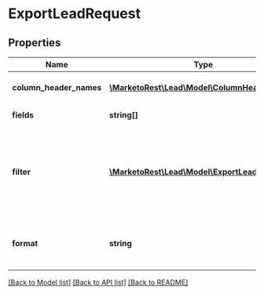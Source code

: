 # ExportLeadRequest

## Properties
Name | Type | Description | Notes
------------ | ------------- | ------------- | -------------
**column_header_names** | [**\MarketoRest\Lead\Model\ColumnHeaderNames**](ColumnHeaderNames.md) | File header field names override (corresponds with REST API name) | [optional] 
**fields** | **string[]** | Comma-separated list of fields to include in the file | 
**filter** | [**\MarketoRest\Lead\Model\ExportLeadFilter**](ExportLeadFilter.md) | Lead record selection criteria. Can be one of the following: \&quot;createdAt\&quot;, \&quot;updatedAt\&quot;, \&quot;staticListName\&quot;, \&quot;staticListId\&quot;, \&quot;smartListName\&quot;, \&quot;smartListId\&quot; | 
**format** | **string** | File format to create(\&quot;CSV\&quot;, \&quot;TSV\&quot;, \&quot;SSV\&quot;).  Default is \&quot;CSV\&quot; | [optional] 

[[Back to Model list]](../README.md#documentation-for-models) [[Back to API list]](../README.md#documentation-for-api-endpoints) [[Back to README]](../README.md)


